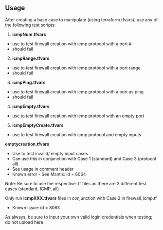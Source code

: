 Usage
-----------
After creating a base case to manipulate (using terraform.tfvars), use any of the following test scripts:

1. **icmpNum.tfvars**
  * use to test firewall creation with icmp protocol with a port #
  * should fail
2. **icmpRange.tfvars**
  * use to test firewall creation with icmp protocol with a port range
  * should fail
3. **icmpPing.tfvars**
  * use to test firewall creation with icmp protocol with a port as ping
  * should fail
4. **icmpEmpty.tfvars**
  * use to test firewall creation with icmp protocol with an empty port
5. **icmpEmptyCreate.tfvars**
  * use to test firewall creation with icmp protocol and empty inputs


**emptycreation.tfvars**
  * Use to test invalid/ empty input cases
  * Can use this in conjunction with Case 1 (standard) and Case 3 (protocol all)
  * See usage in comment header
  * Known error - See Mantis: id = 8064

Note: Be sure to use the respective .tf files as there are 3 different test cases (standard, ICMP, all)

Only run **icmpXXX.tfvars** files in conjunction with Case 2 in firewall_icmp.tf
  * Known issue: id = 8063

As always, be sure to input your own valid login credentials when testing; do not upload here
